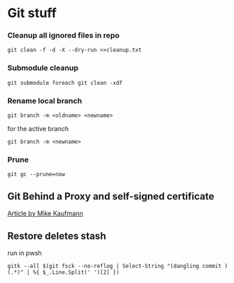 # Git stuff

### Cleanup all ignored files in repo
```git
git clean -f -d -X --dry-run >>cleanup.txt
```

### Submodule cleanup
```git
git submodule foreach git clean -xdf
```

### Rename local branch
```git
git branch -m <oldname> <newname>
```
for the active branch
```git
git branch -m <newname>
```

### Prune
```git
git gc --prune=now
```


## Git Behind a Proxy and self-signed certificate

[Article by Mike Kaufmann](https://writeabout.net/2017/02/03/git-for-windows-with-tfs-and-ssl-behind-a-proxy/)


## Restore deletes stash
run in pwsh
```pwsh
gitk --all $(git fsck --no-reflog | Select-String "(dangling commit )(.*)" | %{ $_.Line.Split(' ')[2] })
```
